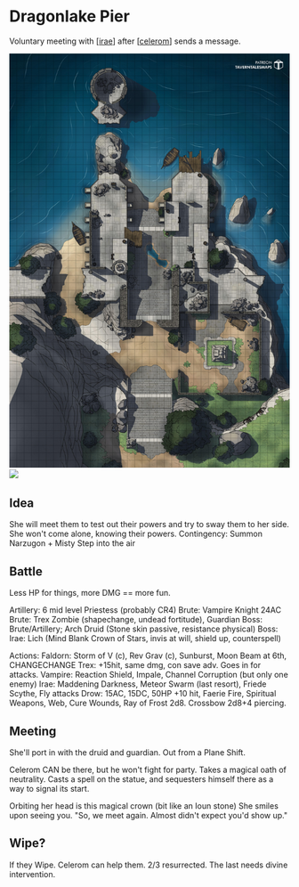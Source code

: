 # Dragonlake Pier

Voluntary meeting with [[irae]] after [[celerom]] sends a message.

![](dragon-lake-pier-1.jpg)
![](dragon-lake-pier-2.jpg)

## Idea
She will meet them to test out their powers and try to sway them to her side.
She won't come alone, knowing their powers.
Contingency: Summon Narzugon + Misty Step into the air

## Battle
Less HP for things, more DMG == more fun.

Artillery: 6 mid level Priestess (probably CR4)
Brute: Vampire Knight 24AC
Brute: Trex Zombie (shapechange, undead fortitude), Guardian
Boss: Brute/Artillery; Arch Druid (Stone skin passive, resistance physical)
Boss: Irae: Lich (Mind Blank Crown of Stars, invis at will, shield up, counterspell)

Actions:
Faldorn: Storm of V (c), Rev Grav (c), Sunburst, Moon Beam at 6th, CHANGECHANGE
Trex: +15hit, same dmg, con save adv. Goes in for attacks.
Vampire: Reaction Shield, Impale, Channel Corruption (but only one enemy)
Irae: Maddening Darkness, Meteor Swarm (last resort), Friede Scythe, Fly attacks
Drow: 15AC, 15DC, 50HP +10 hit, Faerie Fire, Spiritual Weapons, Web, Cure Wounds, Ray of Frost 2d8. Crossbow 2d8+4 piercing.

## Meeting
She'll port in with the druid and guardian. Out from a Plane Shift.

Celerom CAN be there, but he won't fight for party. Takes a magical oath of neutrality.
Casts a spell on the statue, and sequesters himself there as a way to signal its start.

Orbiting her head is this magical crown (bit like an Ioun stone)
She smiles upon seeing you. "So, we meet again. Almost didn't expect you'd show up."

## Wipe?
If they Wipe. Celerom can help them. 2/3 resurrected. The last needs divine intervention.

[//begin]: # "Autogenerated link references for markdown compatibility"
[irae]: ../npcs/irae "Irae T'sarran"
[celerom]: ../npcs/celerom "Celerum"
[//end]: # "Autogenerated link references"
